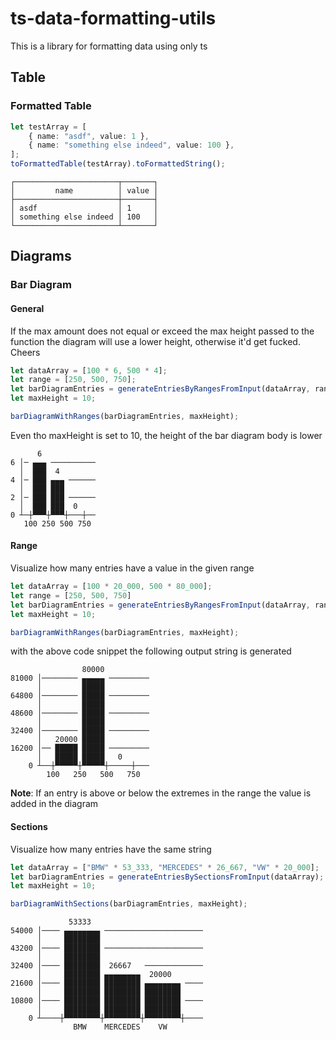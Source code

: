 # ts-data-formatting-utils

This is a library for formatting data using only ts

## Table

### Formatted Table

```typescript
let testArray = [
    { name: "asdf", value: 1 },
    { name: "something else indeed", value: 100 },
];
toFormattedTable(testArray).toFormattedString();
```

```
┌───────────────────────┬───────┐
│         name          │ value │
├───────────────────────┼───────┤
│ asdf                  │ 1     │
│ something else indeed │ 100   │
└───────────────────────┴───────┘
```

## Diagrams

### Bar Diagram

#### General

If the max amount does not equal or exceed the max height passed to the function
the diagram will use a lower height, otherwise it'd get fucked. Cheers

```typescript
let dataArray = [100 * 6, 500 * 4];
let range = [250, 500, 750];
let barDiagramEntries = generateEntriesByRangesFromInput(dataArray, range);
let maxHeight = 10;

barDiagramWithRanges(barDiagramEntries, maxHeight);
```

Even tho maxHeight is set to 10, the height of the bar diagram body is lower

```
      6
6 │─ ▄▄▄ ──────────
  │  ███  4        
4 │─ ███ ▄▄▄ ──────
  │  ███ ███       
2 │─ ███ ███ ──────
  │  ███ ███  0    
0 ┴─┼▀▀▀┼▀▀▀┼───┼──
   100 250 500 750
```

#### Range

Visualize how many entries have a value in the given range

```typescript
let dataArray = [100 * 20_000, 500 * 80_000];
let range = [250, 500, 750]
let barDiagramEntries = generateEntriesByRangesFromInput(dataArray, range); 
let maxHeight = 10;

barDiagramWithRanges(barDiagramEntries, maxHeight);
```

with the above code snippet the following output string is generated

```
                80000
81000 │──────── ▄▄▄▄▄ ─────────
      │         █████
64800 │──────── █████ ─────────
      │         █████
48600 │──────── █████ ─────────
      │         █████
32400 │──────── █████ ─────────
      │   20000 █████
16200 │── █████ █████ ─────────
      │   █████ █████   0      
    0 ┴──┼▀▀▀▀▀┼▀▀▀▀▀┼─────┼───
        100   250   500   750
```

**Note**: If an entry is above or below the extremes in the range the value is
added in the diagram

#### Sections

Visualize how many entries have the same string

```typescript
let dataArray = ["BMW" * 53_333, "MERCEDES" * 26_667, "VW" * 20_000];
let barDiagramEntries = generateEntriesBySectionsFromInput(dataArray);
let maxHeight = 10;

barDiagramWithSections(barDiagramEntries, maxHeight);
```

```
             53333
54000 │──── ▄▄▄▄▄▄▄▄ ──────────────────────
      │     ████████
43200 │──── ████████ ──────────────────────
      │     ████████
32400 │──── ████████  26667   ─────────────
      │     ████████ ▄▄▄▄▄▄▄▄  20000
21600 │──── ████████ ████████ ▄▄▄▄▄▄▄▄ ────
      │     ████████ ████████ ████████
10800 │──── ████████ ████████ ████████ ────
      │     ████████ ████████ ████████
    0 ┴────┼▀▀▀▀▀▀▀▀┼▀▀▀▀▀▀▀▀┼▀▀▀▀▀▀▀▀┼────
              BMW    MERCEDES    VW
```
